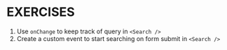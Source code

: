 # EXERCISES

1. Use `onChange` to keep track of query in `<Search />`
2. Create a custom event to start searching on form submit in `<Search />`
